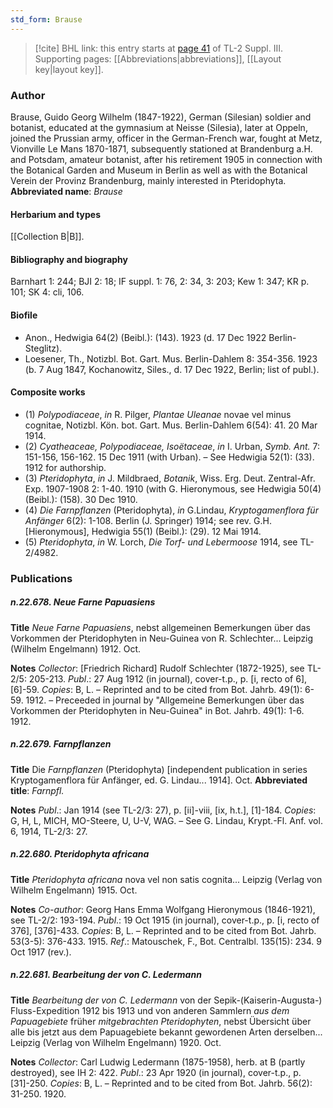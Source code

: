 ```yaml
---
std_form: Brause
---
```


> [!cite] BHL link: this entry starts at [page 41](https://www.biodiversitylibrary.org/page/33266348) of TL-2 Suppl. III.
> Supporting pages: [[Abbreviations|abbreviations]], [[Layout key|layout key]].

### Author

Brause, Guido Georg Wilhelm (1847-1922), German (Silesian) soldier and botanist, educated at the gymnasium at Neisse (Silesia), later at Oppeln, joined the Prussian army, officer in the German-French war, fought at Metz, Vionville Le Mans 1870-1871, subsequently stationed at Brandenburg a.H. and Potsdam, amateur botanist, after his retirement 1905 in connection with the Botanical Garden and Museum in Berlin as well as with the Botanical Verein der Provinz Brandenburg, mainly interested in Pteridophyta. 
**Abbreviated name**: *Brause*

#### Herbarium and types

[[Collection B|B]].

#### Bibliography and biography

Barnhart 1: 244; BJI 2: 18; IF suppl. 1: 76, 2: 34, 3: 203; Kew 1: 347; KR p. 101; SK 4: cli, 106.

#### Biofile

- Anon., Hedwigia 64(2) (Beibl.): (143). 1923 (d. 17 Dec 1922 Berlin-Steglitz).
- Loesener, Th., Notizbl. Bot. Gart. Mus. Berlin-Dahlem 8: 354-356. 1923 (b. 7 Aug 1847, Kochanowitz, Siles., d. 17 Dec 1922, Berlin; list of publ.).

#### Composite works

- (1) *Polypodiaceae*, *in* R. Pilger, *Plantae Uleanae* novae vel minus cognitae, Notizbl. Kön. bot. Gart. Mus. Berlin-Dahlem 6(54): 41. 20 Mar 1914.
- (2) *Cyatheaceae, Polypodiaceae, Isoëtaceae*, *in* I. Urban, *Symb. Ant.* 7: 151-156, 156-162. 15 Dec 1911 (with Urban). – See Hedwigia 52(1): (33). 1912 for authorship.
- (3) *Pteridophyta*, *in* J. Mildbraed, *Botanik*, Wiss. Erg. Deut. Zentral-Afr. Exp. 1907-1908 2: 1-40. 1910 (with G. Hieronymous, see Hedwigia 50(4) (Beibl.): (158). 30 Dec 1910.
- (4) *Die Farnpflanzen* (Pteridophyta), *in* G.Lindau, *Kryptogamenflora für Anfänger* 6(2): 1-108. Berlin (J. Springer) 1914; see rev. G.H. \[Hieronymous\], Hedwigia 55(1) (Beibl.): (29). 12 Mai 1914.
- (5) *Pteridophyta*, *in* W. Lorch, *Die Torf- und Lebermoose* 1914, see TL-2/4982.

### Publications

##### n.22.678. Neue Farne Papuasiens

**Title**
*Neue Farne Papuasiens*, nebst allgemeinen Bemerkungen über das Vorkommen der Pteridophyten in Neu-Guinea von R. Schlechter... Leipzig (Wilhelm Engelmann) 1912. Oct.

**Notes**
*Collector*: \[Friedrich Richard\] Rudolf Schlechter (1872-1925), see TL-2/5: 205-213.
*Publ*.: 27 Aug 1912 (in journal), cover-t.p., p. \[i, recto of 6\], \[6\]-59. *Copies*: B, L. – Reprinted and to be cited from Bot. Jahrb. 49(1): 6-59. 1912. – Preceeded in journal by "Allgemeine Bemerkungen über das Vorkommen der Pteridophyten in Neu-Guinea" in Bot. Jahrb. 49(1): 1-6. 1912.

##### n.22.679. Farnpflanzen

**Title**
Die *Farnpflanzen* (Pteridophyta) \[independent publication in series Kryptogamenflora für Anfänger, ed. G. Lindau... 1914\]. Oct.
**Abbreviated title**: *Farnpfl.*

**Notes**
*Publ*.: Jan 1914 (see TL-2/3: 27), p. \[ii\]-viii, \[ix, h.t.\], \[1\]-184. *Copies*: G, H, L, MICH, MO-Steere, U, U-V, WAG. – See G. Lindau, Krypt.-Fl. Anf. vol. 6, 1914, TL-2/3: 27.

##### n.22.680. Pteridophyta africana

**Title**
*Pteridophyta africana* nova vel non satis cognita... Leipzig (Verlag von Wilhelm Engelmann) 1915. Oct.

**Notes**
*Co-author*: Georg Hans Emma Wolfgang Hieronymous (1846-1921), see TL-2/2: 193-194.
*Publ*.: 19 Oct 1915 (in journal), cover-t.p., p. \[i, recto of 376\], \[376\]-433. *Copies*: B, L. – Reprinted and to be cited from Bot. Jahrb. 53(3-5): 376-433. 1915.
*Ref*.: Matouschek, F., Bot. Centralbl. 135(15): 234. 9 Oct 1917 (rev.).

##### n.22.681. Bearbeitung der von C. Ledermann

**Title**
*Bearbeitung der von C. Ledermann* von der Sepik-(Kaiserin-Augusta-) Fluss-Expedition 1912 bis 1913 und von anderen Sammlern *aus dem Papuagebiete* früher *mitgebrachten Pteridophyten*, nebst Übersicht über alle bis jetzt aus dem Papuagebiete bekannt gewordenen Arten derselben... Leipzig (Verlag von Wilhelm Engelmann) 1920. Oct.

**Notes**
*Collector*: Carl Ludwig Ledermann (1875-1958), herb. at B (partly destroyed), see IH 2: 422.
*Publ*.: 23 Apr 1920 (in journal), cover-t.p., p. \[31\]-250. *Copies*: B, L. – Reprinted and to be cited from Bot. Jahrb. 56(2): 31-250. 1920.

